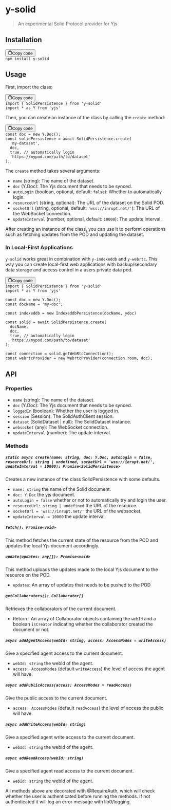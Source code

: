 # y-solid

> An experimental Solid Protocol provider for Yjs

## Installation

<pre><div class="bg-black mb-4 rounded-md"><div class="flex items-center relative text-gray-200 bg-gray-800 px-4 py-2 text-xs font-sans"><button class="flex ml-auto gap-2"><svg stroke="currentColor" fill="none" stroke-width="2" viewBox="0 0 24 24" stroke-linecap="round" stroke-linejoin="round" class="h-4 w-4" height="1em" width="1em" xmlns="http://www.w3.org/2000/svg"><path d="M16 4h2a2 2 0 0 1 2 2v14a2 2 0 0 1-2 2H6a2 2 0 0 1-2-2V6a2 2 0 0 1 2-2h2"></path><rect x="8" y="2" width="8" height="4" rx="1" ry="1"></rect></svg>Copy code</button></div><div class="p-4 overflow-y-auto"><code class="!whitespace-pre-wrap hljs language-scss">npm install y-solid
</code></div></div></pre>

## Usage

First, import the class:

<pre><div class="bg-black mb-4 rounded-md"><div class="flex items-center relative text-gray-200 bg-gray-800 px-4 py-2 text-xs font-sans"><button class="flex ml-auto gap-2"><svg stroke="currentColor" fill="none" stroke-width="2" viewBox="0 0 24 24" stroke-linecap="round" stroke-linejoin="round" class="h-4 w-4" height="1em" width="1em" xmlns="http://www.w3.org/2000/svg"><path d="M16 4h2a2 2 0 0 1 2 2v14a2 2 0 0 1-2 2H6a2 2 0 0 1-2-2V6a2 2 0 0 1 2-2h2"></path><rect x="8" y="2" width="8" height="4" rx="1" ry="1"></rect></svg>Copy code</button></div><div class="p-4 overflow-y-auto"><code class="!whitespace-pre-wrap hljs language-javascript">import { SolidPersistence } from 'y-solid'
import * as Y from 'yjs'
</code></div></div></pre>

Then, you can create an instance of the class by calling the `create` method:

<pre><div class="bg-black mb-4 rounded-md"><div class="flex items-center relative text-gray-200 bg-gray-800 px-4 py-2 text-xs font-sans"><button class="flex ml-auto gap-2"><svg stroke="currentColor" fill="none" stroke-width="2" viewBox="0 0 24 24" stroke-linecap="round" stroke-linejoin="round" class="h-4 w-4" height="1em" width="1em" xmlns="http://www.w3.org/2000/svg"><path d="M16 4h2a2 2 0 0 1 2 2v14a2 2 0 0 1-2 2H6a2 2 0 0 1-2-2V6a2 2 0 0 1 2-2h2"></path><rect x="8" y="2" width="8" height="4" rx="1" ry="1"></rect></svg>Copy code</button></div><div class="p-4 overflow-y-auto"><code class="!whitespace-pre-wrap hljs language-javascript">const doc = new Y.Doc();
const solidPersistence = await SolidPersistence.create(
  'my-dataset',
  doc,
  true, // automatically login
  'https://mypod.com/path/to/dataset'
);
</code></div></div></pre>

The `create` method takes several arguments:

- `name` (string): The name of the dataset.
- `doc` (Y.Doc): The Yjs document that needs to be synced.
- `autoLogin` (boolean, optional, default: `false`): Whether to automatically login.
- `resourceUrl` (string, optional): The URL of the dataset on the Solid POD.
- `socketUrl` (string, optional, default: `'wss://inrupt.net/'`): The URL of the WebSocket connection.
- `updateInterval` (number, optional, default: `10000`): The update interval.

After creating an instance of the class, you can use it to perform operations such as fetching updates from the POD and updating the dataset.

### In Local-First Applications

`y-solid` works great in combination with `y-indexeddb` and `y-webrtc`. This way you can create local-first web applications with backup/secondary data storage and access control in a users private data pod.

<pre><div class="bg-black mb-4 rounded-md"><div class="flex items-center relative text-gray-200 bg-gray-800 px-4 py-2 text-xs font-sans"><button class="flex ml-auto gap-2"><svg stroke="currentColor" fill="none" stroke-width="2" viewBox="0 0 24 24" stroke-linecap="round" stroke-linejoin="round" class="h-4 w-4" height="1em" width="1em" xmlns="http://www.w3.org/2000/svg"><path d="M16 4h2a2 2 0 0 1 2 2v14a2 2 0 0 1-2 2H6a2 2 0 0 1-2-2V6a2 2 0 0 1 2-2h2"></path><rect x="8" y="2" width="8" height="4" rx="1" ry="1"></rect></svg>Copy code</button></div><div class="p-4 overflow-y-auto"><code class="!whitespace-pre-wrap hljs language-javascript">import { SolidPersistence } from 'y-solid'
import * as Y from 'yjs'

const doc = new Y.Doc();
const docName = 'my-doc';

const indexeddb = new IndexeddbPersistence(docName, ydoc)

const solid = await SolidPersistence.create(
  docName,
  doc,
  true, // automatically login
  'https://mypod.com/path/to/dataset'
);

const connection = solid.getWebRtcConnection();
const webrtcProvider = new WebrtcProvider(connection.room, doc);
</code></div></div></pre>

## API

### Properties

- `name` (string): The name of the dataset.
- `doc` (Y.Doc): The Yjs document that needs to be synced.
- `loggedIn` (boolean): Whether the user is logged in.
- `session` (Session): The SolidAuthClient session.
- `dataset` (SolidDataset | null): The SolidDataset instance.
- `websocket` (any): The WebSocket connection.
- `updateInterval` (number): The update interval.

### Methods

##### `static async create(name: string, doc: Y.Doc, autoLogin = false, resourceUrl: string | undefined, socketUrl = 'wss://inrupt.net/', updateInterval = 10000): Promise<SolidPersistence>`

Creates a new instance of the class SolidPersistence with some defaults.

- `name: string` the name of the Solid document.
- `doc: Y.Doc` the yjs document.
- `autoLogin = false` whether or not to automatically try and login the user.
- `resourceUrl: string | undefined` the URL of the resource.
- `socketUrl = 'wss://inrupt.net/'` the URL of the websocket.
- `updateInterval = 10000` the update interval.

##### `fetch(): Promise<void>`

This method fetches the current state of the resource from the POD and updates the local Yjs document accordingly.

##### `update(updates: any[]): Promise<void>`

This method uploads the updates made to the local Yjs document to the resource on the POD.

- `updates`: An array of updates that needs to be pushed to the POD

##### `getCollaborators(): Collaborator[]`

Retrieves the collaborators of the current document.

- Return : An array of Collaborator objects containing the `webId` and a boolean `isCreator` indicating whether the collaborator created the document or not.

##### `async addAgentAccess(webId: string, access: AccessModes = writeAccess)`

Give a specified agent access to the current document.

- `webId: string` the webId of the agent.
- `access: AccessModes` (default `writeAccess`) the level of access the agent will have.

##### `async addPublicAccess(access: AccessModes = readAccess)`

Give the public access to the current document.

- `access: AccessModes` (default `readAccess`) the level of access the public will have.

##### `async addWriteAccess(webId: string)`

Give a specified agent write access to the current document.

- `webId: string` the webId of the agent.

##### `async addReadAccess(webId: string)`

Give a specified agent read access to the current document.

- `webId: string` the webId of the agent.

All methods above are decorated with @RequireAuth, which will check whether the user is authenticated before running the methods. If not authenticated it will log an error message with lib0/logging.
